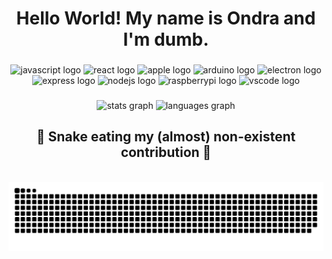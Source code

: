 <h1 align="center">Hello World! My name is Ondra and I'm dumb.</h1>

###

<div align="center">
  <img src="https://cdn.jsdelivr.net/gh/devicons/devicon/icons/javascript/javascript-original.svg" height="50" width="63" alt="javascript logo"  />
  <img src="https://cdn.jsdelivr.net/gh/devicons/devicon/icons/react/react-original.svg" height="50" width="63" alt="react logo"  />
  <img src="https://cdn.jsdelivr.net/gh/devicons/devicon/icons/apple/apple-original.svg" height="50" width="63" alt="apple logo"  />
  <img src="https://cdn.jsdelivr.net/gh/devicons/devicon/icons/arduino/arduino-original.svg" height="50" width="63" alt="arduino logo"  />
  <img src="https://cdn.jsdelivr.net/gh/devicons/devicon/icons/electron/electron-original.svg" height="50" width="63" alt="electron logo"  />
  <img src="https://cdn.jsdelivr.net/gh/devicons/devicon/icons/express/express-original.svg" height="50" width="63" alt="express logo"  />
  <img src="https://cdn.jsdelivr.net/gh/devicons/devicon/icons/nodejs/nodejs-original.svg" height="50" width="63" alt="nodejs logo"  />
  <img src="https://cdn.jsdelivr.net/gh/devicons/devicon/icons/raspberrypi/raspberrypi-original.svg" height="50" width="63" alt="raspberrypi logo"  />
  <img src="https://cdn.jsdelivr.net/gh/devicons/devicon/icons/vscode/vscode-original.svg" height="50" width="63" alt="vscode logo"  />
</div>

###

<div align="center">
  <img src="https://github-readme-stats.vercel.app/api?hide_title=true&hide_rank=false&show_icons=true&include_all_commits=true&count_private=true&disable_animations=false&theme=react&locale=en&hide_border=false&username=odczik" height="150" alt="stats graph"  />
  <img src="https://github-readme-stats.vercel.app/api/top-langs?locale=en&hide_title=false&layout=compact&card_width=320&langs_count=5&theme=react&hide_border=false&username=odczik" height="150" alt="languages graph"  />
</div>

###

<div align="center">
  <h2>🐍 Snake eating my (almost) non-existent contribution 🐍</h2>
  <br>
  <img alt="snake eating my contribution" src="https://github.com/odczik/odczik/blob/output/github-contribution-grid-snake.svg">
  <br>
  <br>
  <br>
</div>

###
